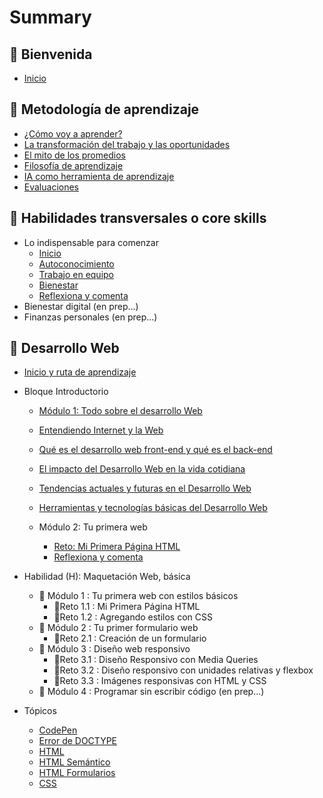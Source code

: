 # Summary

## 💜 Bienvenida

* [Inicio](README.md)

## 📑 Metodología de aprendizaje

* [¿Cómo voy a aprender?](curriculum_model/lea_model_01_overview.md)
* [La transformación del trabajo y las oportunidades](curriculum_model/lea_model_02_work.md)
* [El mito de los promedios](curriculum_model/lea_model_03_average.md)
* [Filosofía de aprendizaje](curriculum_model/lea_model_04_philosophy.md)
* [IA como herramienta de aprendizaje](curriculum_model/lea_model_05_ai.md)
* [Evaluaciones](curriculum_model/lea_model_06_assessment.md)

## 🌈 Habilidades transversales o core skills

* Lo indispensable para comenzar
  * [Inicio](curriculum_lif/lea_lif_overview.md)
  * [Autoconocimiento](curriculum_lif/self_awareness/learning_lif_selfawareness.md)
  * [Trabajo en equipo](curriculum_lif/teamwork/learning_lif_teamwork.md)    
  * [Bienestar](curriculum_lif/wellbeign/learning_lif_digital_wb_intro.md)
  * [Reflexiona y comenta](curriculum_lif/learning_lif_digital_wb_intro.md)
* Bienestar digital (en prep...)
* Finanzas personales (en prep...)

## 🔵 Desarrollo Web

* [Inicio y ruta de aprendizaje](/curriculum_dev/lea_dev_overview.md)

* Bloque Introductorio
	* [Módulo 1: Todo sobre el desarrollo Web](/activities/00_01_00_all_about.md)
    * [Entendiendo Internet y la Web](/activities/00_01_01_internet_web.md)
    * [Qué es el desarrollo web front-end y qué es el back-end](/activities/00_01_02_web_dev.md)
    * [El impacto del Desarrollo Web en la vida cotidiana](/activities/00_01_03_dev_life.md)
    * [Tendencias actuales y futuras en el Desarrollo Web](/activities/00_01_04_dev_trends.md)
    * [Herramientas y tecnologías básicas del Desarrollo Web](/activities/00_01_05_dev_tools.md)
  
  * Módulo 2: Tu primera web
    * [Reto: Mi Primera Página HTML](/activities/00_02_01_myfirst.md)
    * [Reflexiona y comenta](/activities/00_02_02_close.md)
  
* Habilidad (H): Maquetación Web, básica
	* 🔷 Módulo 1 : Tu primera web con estilos básicos
    	* 🔹Reto 1.1 : Mi Primera Página HTML
      	* 🔹Reto 1.2 : Agregando estilos con CSS
    * 🔷 Módulo 2 : Tu primer formulario web
      	* 🔹Reto 2.1 : Creación de un formulario
    * 🔷 Módulo 3 : Diseño web responsivo
      	* 🔹Reto 3.1 : Diseño Responsivo con Media Queries
      	* 🔹Reto 3.2 : Diseño responsivo con unidades relativas y flexbox
      	* 🔹Reto 3.3 : Imágenes responsivas con HTML y CSS
    * 🔷 Módulo 4 : Programar sin escribir código (en prep...)

* Tópicos
  
  * [CodePen](curriculum_dev/editors_codepen.md)
  * [Error de DOCTYPE](curriculum_dev/editors_codepen_doctype.md)
  * [HTML](curriculum_dev/html.md)
  * [HTML Semántico](curriculum_dev/html_semantic.md)
  * [HTML Formularios](curriculum_dev//html_forms.md)
  * [CSS](curriculum_dev/css.md)
